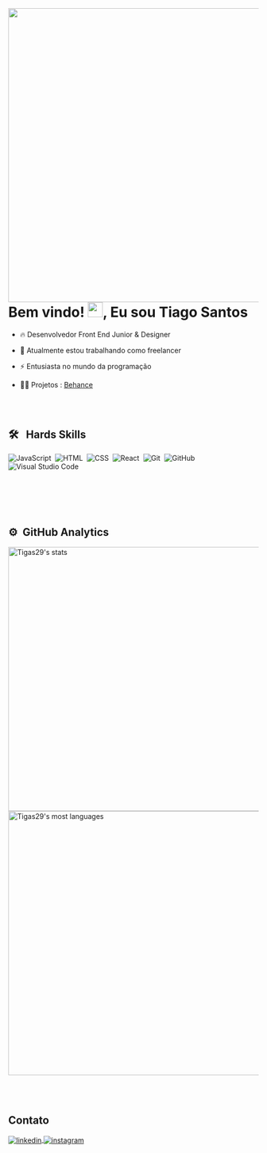 <img align="right" height="590em" src="https://raw.githubusercontent.com/gist/Tigas29/c1363bcada90f6bc9d101f7b676e1faf/raw/d068d1dfa51246da0e211861d0e5bd2878fc41cd/cards.svg"/> 
<h1 align="left">Bem vindo! <img src="https://raw.githubusercontent.com/kaueMarques/kaueMarques/master/hi.gif" height="30px">, Eu sou Tiago Santos</h1>

- 🔥 Desenvolvedor Front End Junior & Designer

- 🔭 Atualmente estou trabalhando como freelancer 

- ⚡ Entusiasta no mundo da programação

- 👨‍💻 Projetos : [Behance](https://www.behance.net/tiagosantos67)



<br><br>

## 🛠 &nbsp; Hards Skills

![JavaScript](https://img.shields.io/badge/-JavaScript-05122A?style=flat&logo=javascript)&nbsp;
![HTML](https://img.shields.io/badge/-HTML-05122A?style=flat&logo=HTML5)&nbsp;
![CSS](https://img.shields.io/badge/-CSS-05122A?style=flat&logo=CSS3&logoColor=1572B6)&nbsp;
![React](https://img.shields.io/badge/-React-05122A?style=flat&logo=react)&nbsp;
![Git](https://img.shields.io/badge/-Git-05122A?style=flat&logo=git)&nbsp;
![GitHub](https://img.shields.io/badge/-GitHub-05122A?style=flat&logo=github)&nbsp;
![Visual Studio Code](https://img.shields.io/badge/-Visual%20Studio%20Code-05122A?style=flat&logo=visual-studio-code&logoColor=007ACC)&nbsp;

<br><br>
<br> <br>
## ⚙️ &nbsp;GitHub Analytics

<p align="left">
<img width="530em" src="https://github-readme-stats.vercel.app/api?username=Tigas29&show_icons=true&theme=vision-friendly-dark" alt="Tigas29's stats"/>
<img width="530em" src="https://github-readme-stats.vercel.app/api/top-langs/?username=Tigas29&layout=compact&theme=vision-friendly-dark" alt="Tigas29's most languages"/>
</p>


<br><br>

## Contato

<a href="https://www.linkedin.com/in/tiagosantos-dev/" target="_blank">
  <img align="center" src="https://img.shields.io/badge/-Tiago Santos-05122A?style=flat&logo=linkedin" alt="linkedin"/>
</a>
<a href="https://www.instagram.com/_santostiagoo/" target="_blank">
 <img align="center" src="https://img.shields.io/badge/-Tiago Santos-05122A?style=flat&logo=instagram" alt="instagram"/>
</a>

</p>


